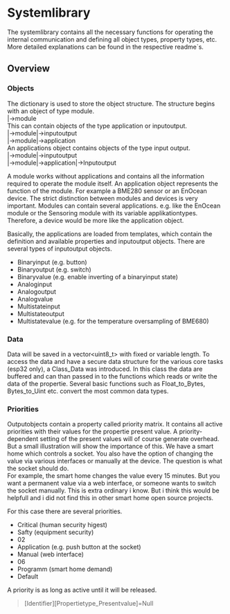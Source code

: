 # Systemlibrary

The systemlibrary contains all the necessary functions for operating the internal communication and defining all object types, property types, etc.\
More detailed explanations can be found in the respective readme`s.

## Overview

### Objects

The dictionary is used to store the object structure.
The structure begins with an object of type module.\
|->module\
This can contain objects of the type application or inputoutput.\
|->module|->inputoutput\
|->module|->application\
An applications object contains objects of the type input output.\
|->module|->inputoutput\
|->module|->application|->Inputoutput

A module works without applications and contains all the information required to operate the module itself.
An application object represents the function of the module. For example a BME280 sensor or an EnOcean device.
The strict distinction between modules and devices is very important. 
Modules can contain several applications. e.g. like the EnOcean module or the Sensoring module with its variable applikationtypes.
Therefore, a device would be more like the application object.

Basically, the applications are loaded from templates, which contain the definition and available properties and inputoutput objects.
There are several types of inputoutput objects.
* Binaryinput (e.g. button)
* Binaryoutput (e.g. switch)
* Binaryvalue (e.g. enable inverting of a binaryinput state)
* Analoginput
* Analogoutput
* Analogvalue
* Multistateinput
* Multistateoutput
* Multistatevalue (e.g. for the temperature oversampling of BME680)

### Data
Data will be saved in a vector<uint8_t> with fixed or variable length.
To access the data and have a secure data structure for the various core tasks (esp32 only), a Class_Data was introduced.
In this class the data are buffered and can than passed in to the functions which reads or write the data of the propertie.
Several basic functions such as Float_to_Bytes, Bytes_to_Uint etc. convert the most common data types.

### Priorities
Outputobjects contain a property called priority matrix. It contains all active priorities with their values for the propertie present value.
A priority-dependent setting of the present values will of course generate overhead. But a small illustration will show the importance of this.
We have a smart home which controls a socket. You also have the option of changing the value via various interfaces or manually at the device.
The question is what the socket should do.\
For example, the smart home changes the value every 15 minutes. But you want a permanent value via a web interface, or someone wants to switch the socket manually.
This is extra ordinary i know.
But i think this would be helpfull and i did not find this in other smart home open source projects.

For this case there are several priorities.
* Critical (human security higest)
* Safty (equipment security)
* 02
* Application (e.g. push button at the socket)
* Manual (web interface)
* 06
* Programm (smart home demand)
* Default

A priority is as long as active until it will be released.
> [Identifier][Propertietype_Presentvalue]=Null


